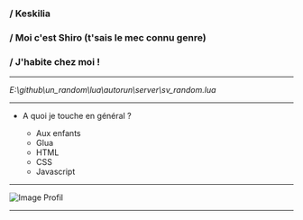 ### / Keskilia
### / Moi c'est Shiro (t'sais le mec connu genre)
### / J'habite chez moi !

----------
*E:\github\un_random\lua\autorun\server\sv_random.lua*

----------


* A quoi je touche en général ?

  * Aux enfants
  * Glua
  * HTML
  * CSS
  * Javascript
--------------------------------------------------------------------------------------------------------------------------

 ![Image Profil](https://i.pinimg.com/474x/67/e2/8c/67e28cd94f8789413132a294e4e32325.jpg)
 
 --------------------------------------------------------------------------------------------------------------------------
